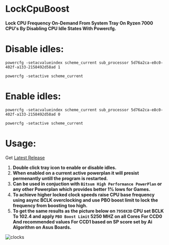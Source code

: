 # LockCpuBoost
**Lock CPU Frequency On-Demand From System Tray On Ryzen 7000 CPU's By Disabling CPU Idle States With Powercfg.**


# Disable idles:


`powercfg -setacvalueindex scheme_current sub_processor 5d76a2ca-e8c0-402f-a133-2158492d58ad 1`

`powercfg -setactive scheme_current`


# Enable idles:


`powercfg -setacvalueindex scheme_current sub_processor 5d76a2ca-e8c0-402f-a133-2158492d58ad 0`

`powercfg -setactive scheme_current`


# Usage:
Get [Latest Release](https://github.com/7gxycn08/LockCpuBoost/releases/)
1. **Double click tray icon to enable or disable idles.**
2. **When enabled on a current active powerplan it will presist permenantly untill the program is restarted.**
3. **Can be used in conjuction with `Bitsum High Performance PowerPlan` or any other Powerplan which provides better 1% lows for Games.**
4. **To achieve higher locked clock speeds raise CPU base frequency using async BCLK overclocking and use PBO boost limit to lock the frequency from boosting too high.**
5. **To get the same results as the picture below on `7950X3D` CPU set BCLK To 102.4 and apply `PBO Boost Limit` 5250 MHZ on all Cores For CCD0 And recommended values For CCD1 based on SP score set by Ai Algorithm on Asus Boards.**



![clocks](https://github.com/7gxycn08/LockCpuBoost/assets/121936658/7fc9fb5e-9f6d-471d-a153-4709069e0a08)
